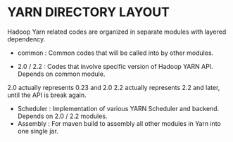 # YARN DIRECTORY LAYOUT

Hadoop Yarn related codes are organized in separate modules with layered dependency.

 * common : Common codes that will be called into by other modules.

 * 2.0 / 2.2 : Codes that involve specific version of Hadoop YARN API. Depends on common module.

  2.0 actually represents  0.23 and 2.0
  2.2 actually represents 2.2 and later, until the API is break again.

 * Scheduler : Implementation of various YARN Scheduler and backend. Depends on 2.0 / 2.2 modules.
 * Assembly : For maven build to assembly all other modules in Yarn into one single jar.

